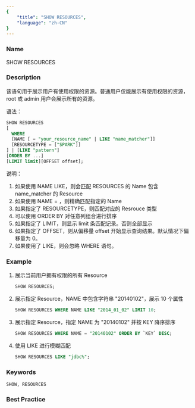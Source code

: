 ```yaml
---
{
    "title": "SHOW RESOURCES",
    "language": "zh-CN"
}
---
```


<!--
Licensed to the Apache Software Foundation (ASF) under one
or more contributor license agreements.  See the NOTICE file
distributed with this work for additional information
regarding copyright ownership.  The ASF licenses this file
to you under the Apache License, Version 2.0 (the
"License"); you may not use this file except in compliance
with the License.  You may obtain a copy of the License at

  http://www.apache.org/licenses/LICENSE-2.0

Unless required by applicable law or agreed to in writing,
software distributed under the License is distributed on an
"AS IS" BASIS, WITHOUT WARRANTIES OR CONDITIONS OF ANY
KIND, either express or implied.  See the License for the
specific language governing permissions and limitations
under the License.
-->



### Name

SHOW RESOURCES

### Description

该语句用于展示用户有使用权限的资源。普通用户仅能展示有使用权限的资源，root 或 admin 用户会展示所有的资源。

语法：

```sql
SHOW RESOURCES
[
  WHERE
  [NAME [ = "your_resource_name" | LIKE "name_matcher"]]
  [RESOURCETYPE = ["SPARK"]]
] | [LIKE "pattern"]
[ORDER BY ...]
[LIMIT limit][OFFSET offset];
```

说明：

1. 如果使用 NAME LIKE，则会匹配 RESOURCES 的 Name 包含 name_matcher 的 Resource
2. 如果使用 NAME = ，则精确匹配指定的 Name
3. 如果指定了 RESOURCETYPE，则匹配对应的 Resrouce 类型
4. 可以使用 ORDER BY 对任意列组合进行排序
5. 如果指定了 LIMIT，则显示 limit 条匹配记录。否则全部显示
6. 如果指定了 OFFSET，则从偏移量 offset 开始显示查询结果。默认情况下偏移量为 0。
7. 如果使用了 LIKE，则会忽略 WHERE 语句。

### Example

1. 展示当前用户拥有权限的所有 Resource
    
    ```sql
    SHOW RESOURCES;
    ```

2. 展示指定 Resource，NAME 中包含字符串 "20140102"，展示 10 个属性
    
    ```sql
    SHOW RESOURCES WHERE NAME LIKE "2014_01_02" LIMIT 10;
    ```

3. 展示指定 Resource，指定 NAME 为 "20140102" 并按 KEY 降序排序
    
    ```sql
    SHOW RESOURCES WHERE NAME = "20140102" ORDER BY `KEY` DESC;
    ```

4. 使用 LIKE 进行模糊匹配

    ```sql
    SHOW RESOURCES LIKE "jdbc%";
    ```

### Keywords

    SHOW, RESOURCES

### Best Practice

